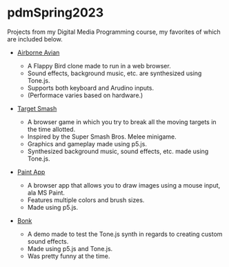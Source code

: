 # pdmSpring2023
 Projects from my Digital Media Programming course, my favorites of which are included below.

* [Airborne Avian](https://jcurtis182.github.io/pdmSpring2023/AirborneAvian/index.html)
  * A Flappy Bird clone made to run in a web browser.
  * Sound effects, background music, etc. are synthesized using Tone.js.
  * Supports both keyboard and Arudino inputs.
  * (Performace varies based on hardware.)

* [Target Smash](https://jcurtis182.github.io/pdmSpring2023/TargetSmash/index.html)
  * A browser game in which you try to break all the moving targets in the time allotted.
  * Inspired by the Super Smash Bros. Melee minigame.
  * Graphics and gameplay made using p5.js.
  * Synthesized background music, sound effects, etc. made using Tone.js.

 * [Paint App](https://jcurtis182.github.io/pdmSpring2023/p5-Paint-App/index.html)
   * A browser app that allows you to draw images using a mouse input, ala MS Paint.
   * Features multiple colors and brush sizes.
   * Made using p5.js.
  
 * [Bonk](https://jcurtis182.github.io/pdmSpring2023/Sound_Effects/index.html)
   * A demo made to test the Tone.js synth in regards to creating custom sound effects.
   * Made using p5.js and Tone.js.
   * Was pretty funny at the time.
